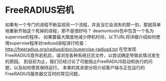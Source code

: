 # FreeRADIUS宕机
如果有一个专门的进程不断监视另一个流程，并且当它会消失的那一刻，那就简单地重新开始这个死掉的进程，那不是很好吗？ deamontools包中包含一个名为supervise的程序。 如果要最大限度地减少停机时间，以下URL将详细介绍如何使用supervise程序对radiusd进程进行检查：
http://freeradius.org/radiusd/doc/supervise-radiusd.txt
在您发现FreeRADIUS意外宕机后，请浏览各种系统日志文件，以尝试确定导致此情况发生的原因。
到目前为止，我们已经讨论了可能阻止FreeRADIUS启动和执行的问题，以及如何使其保持运行。 本章的其余部分将介绍客户端与正在运行的FreeRADIUS服务器交互时的常见问题。